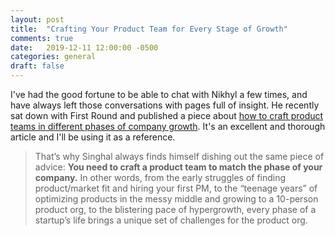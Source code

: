 ```yaml
---
layout: post
title:  "Crafting Your Product Team for Every Stage of Growth"
comments: true
date:   2019-12-11 12:00:00 -0500
categories: general
draft: false
---
```


I've had the good fortune to be able to chat with Nikhyl a few times, and have always left those conversations with pages full of insight. He recently sat down with First Round and published a piece about [how to craft product teams in different phases of company growth](https://firstround.com/review/how-to-craft-your-product-team-at-every-stage-from-pre-product-market-fit-to-hypergrowth/). It's an excellent and thorough article and I'll be using it as a reference. 

> That’s why Singhal always finds himself dishing out the same piece of advice: **You need to craft a product team to match the phase of your company.** In other words, from the early struggles of finding product/market fit and hiring your first PM, to the “teenage years” of optimizing products in the messy middle and growing to a 10-person product org, to the blistering pace of hypergrowth, every phase of a startup’s life brings a unique set of challenges for the product org.
